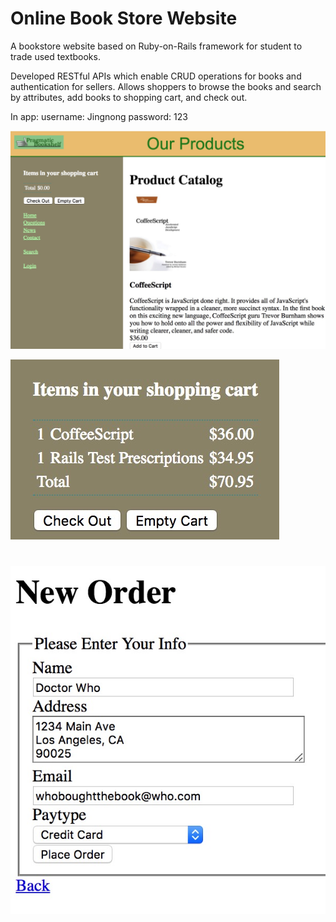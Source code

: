# Online Book Store Website

A bookstore website based on Ruby-on-Rails framework for student to trade used textbooks.

Developed RESTful APIs which enable CRUD operations for books and authentication for sellers. Allows shoppers to browse the books and search by attributes, add books to shopping cart, and check out.

In app:    username: Jingnong         password: 123

![](demopic1.jpg)

![](demopic2.jpg)

![](demopic3.jpg)
=======